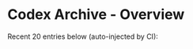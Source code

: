 # Codex Archive - Overview

Recent 20 entries below (auto-injected by CI):

<!-- BEGIN AUTO-GENERATED -->
<!-- END AUTO-GENERATED -->
